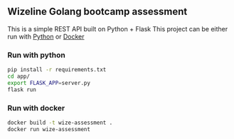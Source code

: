 ## Wizeline Golang bootcamp assessment

This is a simple REST API built on Python + Flask
This project can be either run with [Python](#run-with-python) or [Docker](#run-with-docker)

### Run with python
```sh
pip install -r requirements.txt
cd app/
export FLASK_APP=server.py
flask run
```

### Run with docker 
```sh
docker build -t wize-assessment .
docker run wize-assessment
```


